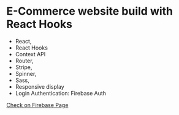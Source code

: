 # E-Commerce website build with React Hooks 

- React,
- React Hooks
- Context API
- Router,
- Stripe,
- Spinner,
- Sass,
- Responsive display
- Login Authentication: Firebase Auth

[Check on Firebase Page](https://e-commerce-22.firebaseapp.com/)